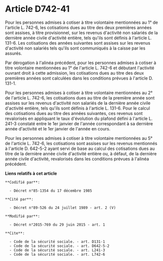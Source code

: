 # Article D742-41

Pour les personnes admises à cotiser à titre volontaire mentionnées au 1° de l'article L. 742-6, les cotisations dues au
titre des deux premières années sont assises, à titre provisionnel, sur les revenus d'activité non salariés de la dernière
année civile d'activité entière, tels qu'ils sont définis à l'article L. 131-6. Les cotisations des années suivantes sont
assises sur les revenus d'activité non salariés tels qu'ils sont communiqués à la caisse par les assurés. 

Par dérogation à l'alinéa précédent, pour les personnes admises à cotiser à titre volontaire mentionnées au 1° de l'article
L. 742-6 et débutant l'activité ouvrant droit à cette admission, les cotisations dues au titre des deux premières années sont
calculées dans les conditions prévues à l'article D. 131-1. 

Pour les personnes admises à cotiser à titre volontaire mentionnées au 2° de l'article L. 742-6, les cotisations dues au
titre de la première année sont assises sur les revenus d'activité non salariés de la dernière année civile d'activité
entière, tels qu'ils sont définis à l'article L. 131-6. Pour le calcul des cotisations dues au titre des années suivantes,
ces revenus sont revalorisés en appliquant le taux d'évolution du plafond défini à l'article L. 241-3 constaté entre le 1er
janvier de l'année correspondant à sa dernière année d'activité et le 1er janvier de l'année en cours. 

Pour les personnes admises à cotiser à titre volontaire mentionnées au 5° de l'article L. 742-6, les cotisations sont assises
sur les revenus mentionnés à l'article D. 642-5-2 ayant servi de base au calcul des cotisations dues au titre de la dernière
année civile d'activité entière ou, à défaut, de la dernière année civile d'activité, revalorisés dans les conditions prévues
à l'alinéa précédent.

**Liens relatifs à cet article**

	**Codifié par**:

	  - Décret n°85-1354 du 17 décembre 1985

	**Cité par**:

	  - Décret n°89-526 du 24 juillet 1989 - art. 2 (V)

	**Modifié par**:

	  - Décret n°2015-769 du 29 juin 2015 - art. 1

	**Cite**:

	  - Code de la sécurité sociale. - art. D131-1
	  - Code de la sécurité sociale. - art. D642-5-2
	  - Code de la sécurité sociale. - art. L241-3
	  - Code de la sécurité sociale. - art. L742-6
